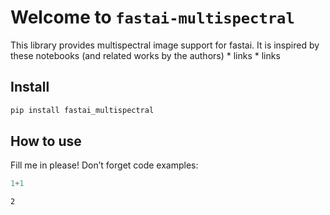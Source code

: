 
<!-- WARNING: THIS FILE WAS AUTOGENERATED! DO NOT EDIT! -->

# Welcome to `fastai-multispectral`

This library provides multispectral image support for fastai. It is
inspired by these notebooks (and related works by the authors) \* links
\* links

## Install

``` sh
pip install fastai_multispectral
```

## How to use

Fill me in please! Don’t forget code examples:

``` python
1+1
```

    2

